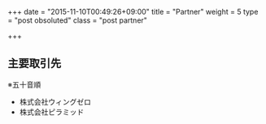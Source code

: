 +++
date = "2015-11-10T00:49:26+09:00"
title = "Partner"
weight = 5
type = "post obsoluted"
class = "post partner"

+++

## 主要取引先
※五十音順

- 株式会社ウィングゼロ
- 株式会社ピラミッド

